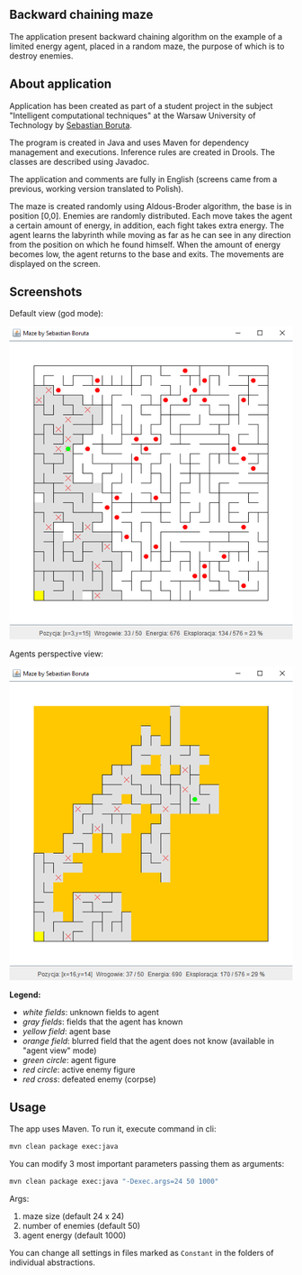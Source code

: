 Backward chaining maze
---

The application present backward chaining algorithm on the example of a limited energy agent, placed in a random maze, the purpose of which is to destroy enemies.

## About application

Application has been created as part of a student project in the subject "Intelligent computational techniques" at the Warsaw University of Technology by [Sebastian Boruta](https://boruta.info/).

The program is created in Java and uses Maven for dependency management and executions. Inference rules are created in Drools. The classes are described using Javadoc.

The application and comments are fully in English (screens came from a previous, working version translated to Polish).

The maze is created randomly using Aldous-Broder algorithm, the base is in position [0,0]. Enemies are randomly distributed. Each move takes the agent a certain amount of energy, in addition, each fight takes extra energy. The agent learns the labyrinth while moving as far as he can see in any direction from the position on which he found himself. When the amount of energy becomes low, the agent returns to the base and exits. The movements are displayed on the screen.

## Screenshots
Default view (god mode):

![Standard view](doc/maze-standard-view.png)

Agents perspective view:

![Standard view](doc/maze-agent-perspective.png)


**Legend:**
- _white fields_: unknown fields to agent
- _gray fields_: fields that the agent has known
- _yellow field_: agent base
- _orange field_: blurred field that the agent does not know (available in "agent view" mode)
- _green circle_: agent figure
- _red circle_: active enemy figure
- _red cross_: defeated enemy (corpse)

## Usage

The app uses Maven. To run it, execute command in cli:

```bash
mvn clean package exec:java
```

You can modify 3 most important parameters passing them as arguments:

```bash
mvn clean package exec:java "-Dexec.args=24 50 1000"
```

Args:
1. maze size (default 24 x 24)
2. number of enemies (default 50)
3. agent energy (default 1000)

You can change all settings in files marked as `Constant` in the folders of individual abstractions.

